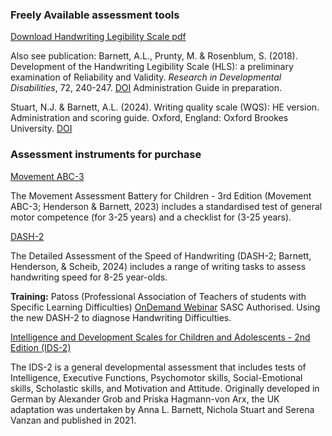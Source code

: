 ### Freely Available assessment tools

[Download Handwriting Legibility Scale pdf](/media/handwriting-legibility-scale-hls-ridd-2018-o3iwe5sa.pdf)

Also see publication: Barnett, A.L., Prunty, M. & Rosenblum, S. (2018). Development of the Handwriting Legibility Scale (HLS): a preliminary examination of Reliability and Validity. _Research in Developmental Disabilities_, 72, 240-247. [DOI](https://doi.org/10.1016/j.ridd.2017.11.013)
Administration Guide in preparation.

Stuart, N.J. & Barnett, A.L. (2024). Writing quality scale (WQS): HE version. Administration and scoring guide. Oxford, England: Oxford Brookes University. [DOI](https://doi.org/10.24384/sq3r-1m26)

### Assessment instruments for purchase

[Movement ABC-3](https://www.pearsonclinical.co.uk/store/ukassessments/en/Store/Professional-Assessments/Motor-Sensory/Movement-Assessment-Battery-for-Children-%7C-Third-Edition/p/P100057001.html)

The Movement Assessment Battery for Children - 3rd Edition (Movement ABC-3; Henderson & Barnett, 2023) includes a standardised test of general motor competence (for 3-25 years) and a checklist for (3-25 years).

[DASH-2](https://www.pearsonclinical.co.uk/store/ukassessments/en/Store/Professional-Assessments/Academic-Learning/Detailed-Assessment-of-Speed-of-Handwriting%2C-Second-Edition/p/P100057002.html)

The Detailed Assessment of the Speed of Handwriting (DASH-2; Barnett, Henderson, & Scheib, 2024) includes a range of writing tasks to assess handwriting speed for 8-25 year-olds.

**Training:** Patoss (Professional Association of Teachers of students with Specific Learning Difficulties) [OnDemand Webinar](https://www.patoss-dyslexia.org/All-Events/ondemand-using-the-new-dash-2-to-diagnose-handwriting-difficulties-sasc-authorised/16079?OccId=22023) SASC Authorised. Using the new DASH-2 to diagnose Handwriting Difficulties.

[Intelligence and Development Scales for Children and Adolescents - 2nd Edition (IDS-2)](https://www.hogrefe.com/uk/shop/intelligence-and-development-scales-2nd-edition-ids-2.html#1+1)

The IDS-2 is a general developmental assessment that includes tests of Intelligence, Executive Functions, Psychomotor skills, Social-Emotional skills, Scholastic skills, and Motivation and Attitude. Originally developed in German by Alexander Grob and Priska Hagmann-von Arx, the UK adaptation was undertaken by Anna L. Barnett, Nichola Stuart and Serena Vanzan and published in 2021.
